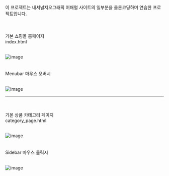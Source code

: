 이 프로젝트는 내셔널지오그래픽 어패럴 사이트의 일부분을 클론코딩하며 연습한 프로젝트입니다.<br>
<br>
<br>
<br>
기본 쇼핑몰 홈페이지 <br>
index.html <br><br>

![image](https://user-images.githubusercontent.com/63836325/155913078-b9943079-f96d-42d3-8a12-c4fb3f75fb5c.png)
<br><br><br>
Menubar 마우스 오버시<br><br>

![image](https://user-images.githubusercontent.com/63836325/155913192-b05c0aa1-543e-46bc-87fe-bca0f02aa570.png)
<br>
<hr>
<br><br>
기본 상품 카테고리 페이지 <br>
category_page.html <br><br>

![image](https://user-images.githubusercontent.com/63836325/155913368-21af66ad-27f9-4025-9511-851f53b12a35.png)
<br><br><br>
Sidebar 마우스 클릭시 <br><br>

![image](https://user-images.githubusercontent.com/63836325/155913568-1d103657-7df0-4f2b-ab57-7ee9dec6232c.png)
